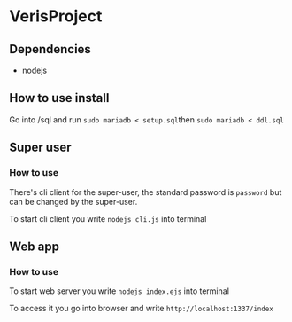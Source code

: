 # VerisProject

## Dependencies
- nodejs


## How to use install
Go into /sql and run `sudo mariadb < setup.sql`then `sudo mariadb < ddl.sql`

## Super user
### How to use
There's cli client for the super-user, the standard password is `password` but can be changed by the super-user.

To start cli client you write `nodejs cli.js` into terminal

## Web app
### How to use
To start web server you write `nodejs index.ejs` into terminal

To access it you go into browser and write `http://localhost:1337/index`

